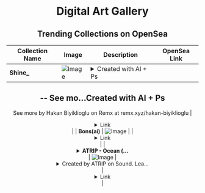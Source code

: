 <div align="center">

# Digital Art Gallery

## Trending Collections on OpenSea

| Collection Name                       | Image                                                                                     | Description                       | OpenSea Link                                                                                          |
|---------------------------------------|-------------------------------------------------------------------------------------------|-----------------------------------|--------------------------------------------------------------------------------------------------------|
| **Shine_** | ![Image](https://i.seadn.io/s/raw/files/9792aa4b9c3d78a3150426cf1d75181d.jpg?w=500&auto=format?w=200&auto=format) | <details><summary>Created with AI + Ps
--
See mo...</summary>Created with AI + Ps
--
See more by Hakan Biyiklioglu on Remx at remx.xyz/hakan-biyiklioglu</details> | <details><summary>Link</summary>[Shine_](https://opensea.io/collection/shine-70)</details> |
| **Bons(ai)** | ![Image](https://i.seadn.io/s/raw/files/798960ba1c7340c44f45e36c0b81b0a3.gif?w=500&auto=format?w=200&auto=format) |  | <details><summary>Link</summary>[Bons(ai)](https://opensea.io/collection/bons-ai-2)</details> |
| **<details><summary>ATRIP - Ocean (...</summary>ATRIP - Ocean (with KAM-BU)</details>** | ![Image](https://i.seadn.io/s/raw/files/e6acc3a8bb85beb4beb2fdec65316aba.jpg?w=500&auto=format?w=200&auto=format) | <details><summary>Created by ATRIP on Sound. Lea...</summary>Created by ATRIP on Sound. Leave a comment on the song at https://www.sound.xyz/atrip/ocean-with-kambu</details> | <details><summary>Link</summary>[ATRIP - Ocean (with KAM-BU)](https://opensea.io/collection/atrip-ocean-with-kam-bu)</details> |

</div>